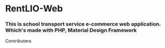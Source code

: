 # RentLIO-Web
### This is school transport service e-commerce web application. Which's made with PHP, Material Design Framework





Contributers 
